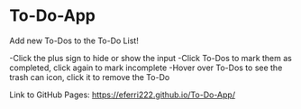 # To-Do-App

Add new To-Dos to the To-Do List!

-Click the plus sign to hide or show the input
-Click To-Dos to mark them as completed, click again to mark incomplete
-Hover over To-Dos to see the trash can icon, click it to remove the To-Do

Link to GitHub Pages:
https://eferri222.github.io/To-Do-App/